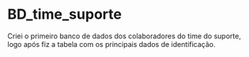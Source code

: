 
# BD_time_suporte

Criei o primeiro banco de dados dos colaboradores do time do suporte, logo após fiz a tabela com os principais dados de identificação.
